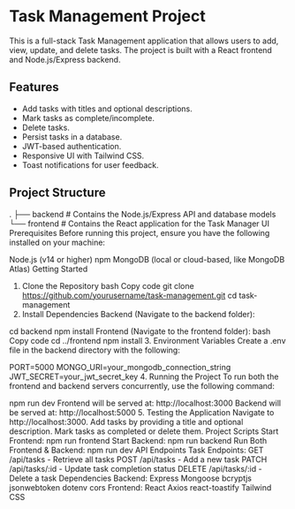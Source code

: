 # Task Management Project

This is a full-stack Task Management application that allows users to add, view, update, and delete tasks. The project is built with a React frontend and Node.js/Express backend.

## Features

- Add tasks with titles and optional descriptions.
- Mark tasks as complete/incomplete.
- Delete tasks.
- Persist tasks in a database.
- JWT-based authentication.
- Responsive UI with Tailwind CSS.
- Toast notifications for user feedback.

## Project Structure


.
├── backend      # Contains the Node.js/Express API and database models
└── frontend     # Contains the React application for the Task Manager UI
Prerequisites
Before running this project, ensure you have the following installed on your machine:

Node.js (v14 or higher)
npm
MongoDB (local or cloud-based, like MongoDB Atlas)
Getting Started
1. Clone the Repository
bash
Copy code
git clone https://github.com/yourusername/task-management.git
cd task-management
2. Install Dependencies
Backend (Navigate to the backend folder):

cd backend
npm install
Frontend (Navigate to the frontend folder):
bash
Copy code
cd ../frontend
npm install
3. Environment Variables
Create a .env file in the backend directory with the following:


PORT=5000
MONGO_URI=your_mongodb_connection_string
JWT_SECRET=your_jwt_secret_key
4. Running the Project
To run both the frontend and backend servers concurrently, use the following command:


npm run dev
Frontend will be served at: http://localhost:3000
Backend will be served at: http://localhost:5000
5. Testing the Application
Navigate to http://localhost:3000.
Add tasks by providing a title and optional description.
Mark tasks as completed or delete them.
Project Scripts
Start Frontend: npm run frontend
Start Backend: npm run backend
Run Both Frontend & Backend: npm run dev
API Endpoints
Task Endpoints:
GET /api/tasks - Retrieve all tasks
POST /api/tasks - Add a new task
PATCH /api/tasks/:id - Update task completion status
DELETE /api/tasks/:id - Delete a task
Dependencies
Backend:
Express
Mongoose
bcryptjs
jsonwebtoken
dotenv
cors
Frontend:
React
Axios
react-toastify
Tailwind CSS
